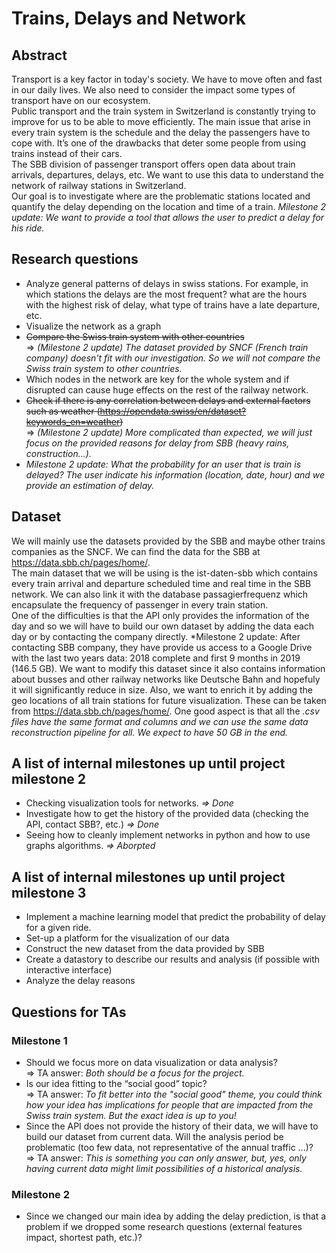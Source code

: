 # Trains, Delays and Network

## Abstract

Transport is a key factor in today's society. We have to move often and fast in our daily lives. We also need to consider the impact some types of transport have on our ecosystem.  
Public transport and the train system in Switzerland is constantly trying to improve for us to be able to move efficiently. The main issue that arise in every train system is the schedule and the delay the passengers have to cope with. It’s one of the drawbacks that deter some people from using trains instead of their cars.  
The SBB division of passenger transport offers open data about train arrivals, departures, delays, etc. We want to use this data to understand the network of railway stations in Switzerland.  
Our goal is to investigate where are the problematic stations located and quantify the delay depending on the location and time of a train.
*Milestone 2 update: We want to provide a tool that allows the user to predict a delay for his ride.*

## Research questions

* Analyze general patterns of delays in swiss stations. For example, in which stations the delays are the most frequent? what are the hours with the highest risk of delay, what type of trains have a late departure, etc.
* Visualize the network as a graph
* ~~Compare the Swiss train system with other countries~~  
    => *(Milestone 2 update) The dataset provided by SNCF (French train company) doesn't fit with our investigation. So we will not compare the Swiss train system to other countries.*
* Which nodes in the network are key for the whole system and if disrupted can cause huge effects on the rest of the railway network.
* ~~Check if there is any correlation between delays and external factors such as weather (<https://opendata.swiss/en/dataset?keywords_en=weather>)~~  
    => *(Milestone 2 update) More complicated than expected, we will just focus on the provided reasons for delay from SBB (heavy rains, construction...).*
* *Milestone 2 update: What the probability for an user that is train is delayed? The user indicate his information (location, date, hour) and we provide an estimation of delay.*

## Dataset

We will mainly use the datasets provided by the SBB and maybe other trains companies as the SNCF. We can find the data for the SBB at <https://data.sbb.ch/pages/home/>.  
The main dataset that we will be using is the ist-daten-sbb which contains every train arrival and departure scheduled time and real time in the SBB network. We can also link it with the database passagierfrequenz which encapsulate the frequency of passenger in every train station.  
One of the difficulties is that the API only provides the information of the day and so we will have to build our own dataset by adding the data each day or by contacting the company directly.
*Milestone 2 update: After contacting SBB company, they have provide us access to a Google Drive with the last two years data: 2018 complete and first 9 months in 2019 (146.5 GB). We want to modify this
dataset since it also contains information about busses and other railway networks like Deutsche Bahn and hopefuly it will significantly reduce in size. Also, we want to enrich it by adding the geo locations
of all train stations for future visualization. These can be taken from <https://data.sbb.ch/pages/home/>. One good aspect is that all the *.csv files have the same format and columns and we can use 
the same data reconstruction pipeline for all. We expect to have 50 GB in the end.*

## A list of internal milestones up until project milestone 2

* Checking visualization tools for networks. *=> Done*
* Investigate how to get the history of the provided data (checking the API, contact SBB?, etc.) *=> Done*
* Seeing how to cleanly implement networks in python and how to use graphs algorithms. *=> Aborpted*

## A list of internal milestones up until project milestone 3

* Implement a machine learning model that predict the probability of delay for a given ride.
* Set-up a platform for the visualization of our data
* Construct the new dataset from the data provided by SBB
* Create a datastory to describe our results and analysis (if possible with interactive interface)
* Analyze the delay reasons

## Questions for TAs

### Milestone 1
* Should we focus more on data visualization or data analysis?  
    => TA answer: *Both should be a focus for the project.*
* Is our idea fitting to the “social good” topic?  
    => TA answer: *To fit better into the "social good" theme, you could think how your idea has implications for people that are impacted from the Swiss train system. But the exact idea is up to you!*
* Since the API does not provide the history of their data, we will have to build our dataset from current data. Will the analysis period be problematic (too few data, not representative of the annual traffic ...)?  
    => TA answer: *This is something you can only answer, but, yes, only having current data might limit possibilities of a historical analysis.*

### Milestone 2
* Since we changed our main idea by adding the delay prediction, is that a problem if we dropped some research questions (external features impact, shortest path, etc.)?  
